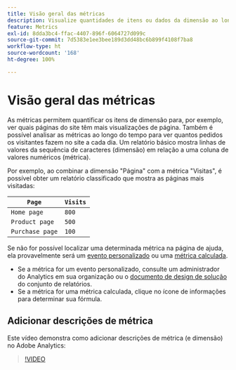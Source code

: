 ```yaml
---
title: Visão geral das métricas
description: Visualize quantidades de itens ou dados da dimensão ao longo do tempo.
feature: Metrics
exl-id: 8dda3bc4-ffac-4407-896f-6064727d099c
source-git-commit: 7d5383e1ee3bee189d3dd48bc6b899f4108f7ba8
workflow-type: ht
source-wordcount: '168'
ht-degree: 100%

---
```


# Visão geral das métricas

As métricas permitem quantificar os itens de dimensão para, por exemplo, ver quais páginas do site têm mais visualizações de página. Também é possível analisar as métricas ao longo do tempo para ver quantos pedidos os visitantes fazem no site a cada dia. Um relatório básico mostra linhas de valores da sequência de caracteres (dimensão) em relação a uma coluna de valores numéricos (métrica).

Por exemplo, ao combinar a dimensão &quot;Página&quot; com a métrica &quot;Visitas&quot;, é possível obter um relatório classificado que mostra as páginas mais visitadas:

| `Page` | `Visits` |
| --- | --- |
| `Home page` | `800` |
| `Product page` | `500` |
| `Purchase page` | `100` |

Se não for possível localizar uma determinada métrica na página de ajuda, ela provavelmente será um [evento personalizado](custom-events.md) ou uma [métrica calculada](../c-calcmetrics/cm-overview.md).

* Se a métrica for um evento personalizado, consulte um administrador do Analytics em sua organização ou o [documento de design de solução ](/help/implement/prepare/solution-design.md)do conjunto de relatórios.
* Se a métrica for uma métrica calculada, clique no ícone de informações para determinar sua fórmula.

## Adicionar descrições de métrica

Este vídeo demonstra como adicionar descrições de métrica (e dimensão) no Adobe Analytics:

>[!VIDEO](https://video.tv.adobe.com/v/25453/?quality=12)
